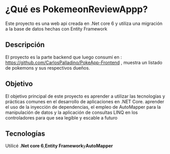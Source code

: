 # ¿Qué es PokemeonReviewAppp?
Este proyecto es una web api creada en .Net core 6  y utiliza una migración a la base de datos hechas con Entity Framework

## Descripción
 El proyecto es la parte backend que luego consumí en : https://github.com/CarlosPalladino/PokeApp-Frontend , muestra un listado de pokemons y sus  respectivos dueños.

## Objetivo
El objetivo principal de este proyecto es aprender a utilizar las tecnologías y prácticas comunes en el desarrollo de aplicaciones en .NET Core. aprender  el uso de la inyección de dependencias, el empleo de AutoMapper para la manipulación de datos y la aplicación de consultas LINQ en los controladores para que sea legible y escable a futuro

## Tecnologías
Utilicé **.Net core 6**,**Entity Framework**y**AutoMapper**

